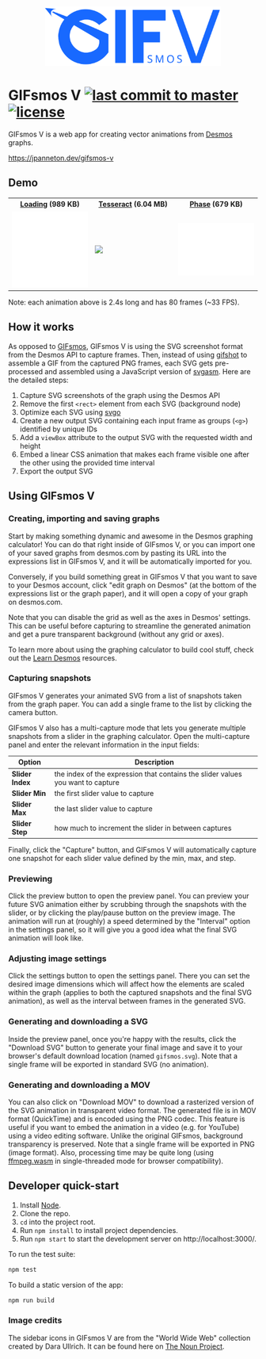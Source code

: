 <div align="center">
  <img src="./src/components/icons/gifsmos-v-logo-blue.svg" height="120" alt="GIFsmos V logo"/>
</div>

# GIFsmos V [![last commit to master](https://img.shields.io/github/last-commit/jpanneton/gifsmos-v/main.svg?style=flat-square)](https://github.com/jpanneton/gifsmos-v/commits/main) [![license](https://img.shields.io/github/license/jpanneton/gifsmos-v.svg?style=flat-square)](https://github.com/jpanneton/gifsmos-v/blob/main/LICENSE.md)

GIFsmos V is a web app for creating vector animations from
[Desmos](https://www.desmos.com/calculator) graphs.

https://jpanneton.dev/gifsmos-v

## Demo

<table width="100%">
  <tr>
    <th style="text-align:center"><a href="https://www.reddit.com/r/desmos/comments/kyfnxx/desmos_most_satisfying_loading_gif_ever/">Loading</a> (989 KB)</th>
    <th style="text-align:center"><a href="https://www.reddit.com/r/desmos/comments/y3w1dj/colour_changing_tesseract/">Tesseract</a> (6.04 MB)</th>
    <th style="text-align:center"><a href="https://jpanneton.dev/posts/the-perfect-frequency-splitter-debunked">Phase</a> (679 KB)</th>
  </tr>
  <tr>
    <td width="33%">
      <img src="public/example1.svg" width="100%">
    </td>
    <td width="33%">
      <img src="public/example2.svg" width="100%">
    </td>
      <td width="33%">
      <img src="public/example3.svg" width="100%">
    </td>
  </tr>
</table>

Note: each animation above is 2.4s long and has 80 frames (~33 FPS).

## How it works

As opposed to [GIFsmos](https://github.com/desmosinc/gifsmos), GIFsmos V is using the
SVG screenshot format from the Desmos API to capture frames. Then, instead of using
[gifshot](https://yahoo.github.io/gifshot) to assemble a GIF from the captured PNG frames,
each SVG gets pre-processed and assembled using a JavaScript version of
[svgasm](https://github.com/tomkwok/svgasm). Here are the detailed steps:

1. Capture SVG screenshots of the graph using the Desmos API
1. Remove the first `<rect>` element from each SVG (background node)
1. Optimize each SVG using [svgo](https://github.com/svg/svgo)
1. Create a new output SVG containing each input frame as groups (`<g>`) identified by unique IDs
1. Add a `viewBox` attribute to the output SVG with the requested width and height
1. Embed a linear CSS animation that makes each frame visible one after the other using the provided time interval
1. Export the output SVG

## Using GIFsmos V

### Creating, importing and saving graphs

Start by making something dynamic and awesome in the Desmos graphing calculator!
You can do that right inside of GIFsmos V, or you can import one of your saved
graphs from desmos.com by pasting its URL into the expressions list in GIFsmos V,
and it will be automatically imported for you.

Conversely, if you build something great in GIFsmos V that you want to save to
your Desmos account, click "edit graph on Desmos" (at the bottom of the
expressions list or the graph paper), and it will open a copy of your graph on
desmos.com.

Note that you can disable the grid as well as the axes in Desmos' settings.
This can be useful before capturing to streamline the generated animation
and get a pure transparent background (without any grid or axes).

To learn more about using the graphing calculator to build cool stuff, check out
the [Learn Desmos](https://learn.desmos.com/graphing) resources.

### Capturing snapshots

GIFsmos V generates your animated SVG from a list of snapshots taken from the
graph paper. You can add a single frame to the list by clicking the camera
button.

GIFsmos V also has a multi-capture mode that lets you generate multiple
snapshots from a slider in the graphing calculator. Open the multi-capture panel
and enter the relevant information in the input fields:

| Option           | Description                                                                     |
| ---------------- | ------------------------------------------------------------------------------- |
| **Slider Index** | the index of the expression that contains the slider values you want to capture |
| **Slider Min**   | the first slider value to capture                                               |
| **Slider Max**   | the last slider value to capture                                                |
| **Slider Step**  | how much to increment the slider in between captures                            |

Finally, click the "Capture" button, and GIFsmos V will automatically capture one
snapshot for each slider value defined by the min, max, and step.

### Previewing

Click the preview button to open the preview panel. You can preview your future
SVG animation either by scrubbing through the snapshots with the slider, or by clicking
the play/pause button on the preview image. The animation will run at (roughly) a speed
determined by the "Interval" option in the settings panel, so it will give you a
good idea what the final SVG animation will look like.

### Adjusting image settings

Click the settings button to open the settings panel. There you can set the
desired image dimensions which will affect how the elements are scaled within the graph
(applies to both the captured snapshots and the final SVG animation),
as well as the interval between frames in the generated SVG.

### Generating and downloading a SVG

Inside the preview panel, once you're happy with the results, click the
"Download SVG" button to generate your final image and save it to your
browser's default download location (named `gifsmos.svg`). Note that
a single frame will be exported in standard SVG (no animation).

### Generating and downloading a MOV

You can also click on "Download MOV" to download a rasterized version of the SVG
animation in transparent video format. The generated file is in MOV format (QuickTime)
and is encoded using the PNG codec. This feature is useful if you want to embed
the animation in a video (e.g. for YouTube) using a video editing software.
Unlike the original GIFsmos, background transparency is preserved. Note that
a single frame will be exported in PNG (image format). Also, processing time
may be quite long (using [ffmpeg.wasm](https://github.com/ffmpegwasm/ffmpeg.wasm)
in single-threaded mode for browser compatibility).

## Developer quick-start

1. Install [Node](https://nodejs.org/en/).
1. Clone the repo.
1. `cd` into the project root.
1. Run `npm install` to install project dependencies.
1. Run `npm start` to start the development server on http://localhost:3000/.

To run the test suite:

```bash
npm test
```

To build a static version of the app:

```bash
npm run build
```

### Image credits

The sidebar icons in GIFsmos V are from the "World Wide Web" collection created by
Dara Ullrich. It can be found here on [The Noun Project](https://thenounproject.com/Dara%20Ullrich/collection/world-wide-web/).
